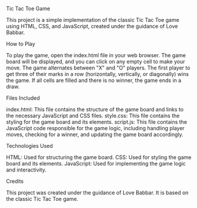 Tic Tac Toe Game

This project is a simple implementation of the classic Tic Tac Toe game using HTML, CSS, and JavaScript, created under the guidance of Love Babbar.

How to Play

To play the game, open the index.html file in your web browser. The game board will be displayed, and you can click on any empty cell to make your move. The game alternates between "X" and "O" players. The first player to get three of their marks in a row (horizontally, vertically, or diagonally) wins the game. If all cells are filled and there is no winner, the game ends in a draw.

Files Included

index.html: This file contains the structure of the game board and links to the necessary JavaScript and CSS files.
style.css: This file contains the styling for the game board and its elements.
script.js: This file contains the JavaScript code responsible for the game logic, including handling player moves, checking for a winner, and updating the game board accordingly.

Technologies Used

HTML: Used for structuring the game board.
CSS: Used for styling the game board and its elements.
JavaScript: Used for implementing the game logic and interactivity.

Credits

This project was created under the guidance of Love Babbar. It is based on the classic Tic Tac Toe game.
